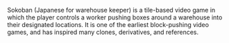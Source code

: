 Sokoban (Japanese for warehouse keeper) is a tile-based video game in which the player controls a worker pushing boxes around a warehouse into their designated locations. 
It is one of the earliest block-pushing video games, and has inspired many clones, derivatives, and references.
